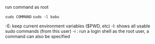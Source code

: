 run command as root

`sudo COMMAND`
`sudo -l babu`

-E: keep current environment variables ($PWD, etc)
-l: shows all usable sudo commands (from this user)
-i : run a login shell as the root user, a command can also be specified